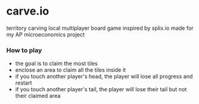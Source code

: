 # carve.io

territory carving local multiplayer board game inspired by splix.io
made for my AP microeconomics project

### How to play

- the goal is to claim the most tiles
- enclose an area to claim all the tiles inside it
- if you touch another player's head, the player will lose all progress and restart
- if you touch another player's tail, the player will lose their tail but not their claimed area
